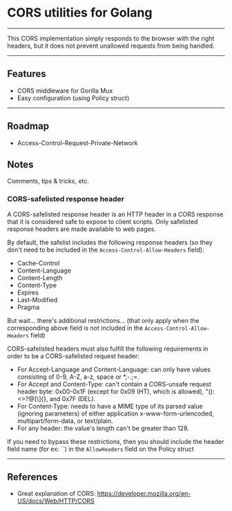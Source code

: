 # CORS utilities for Golang

---

This CORS implementation simply responds to the browser with the right headers, but it does not prevent unallowed requests from being handled.

---

## Features

- CORS middleware for Gorilla Mux
- Easy configuration (using Policy struct)

---

## Roadmap

- Access-Control-Request-Private-Network

## Notes

Comments, tips & tricks, etc.

### CORS-safelisted response header

A CORS-safelisted response header is an HTTP header in a CORS response that it is considered safe to expose to client scripts. Only safelisted response headers are made available to web pages.

By default, the safelist includes the following response headers (so they don't need to be included in the `Access-Control-Allow-Headers` field):

- Cache-Control
- Content-Language
- Content-Length
- Content-Type
- Expires
- Last-Modified
- Pragma

But wait... there's additional restrictions... (that only apply when the corresponding above field is not included in the `Access-Control-Allow-Headers` field)

CORS-safelisted headers must also fulfill the following requirements in order to be a CORS-safelisted request header:

- For Accept-Language and Content-Language: can only have values consisting of 0-9, A-Z, a-z, space or \*,-.;=.
- For Accept and Content-Type: can't contain a CORS-unsafe request header byte: 0x00-0x1F (except for 0x09 (HT), which is allowed), "():<>?@[\\]{}, and 0x7F (DEL).
- For Content-Type: needs to have a MIME type of its parsed value (ignoring parameters) of either application x-www-form-urlencoded, multipart/form-data, or text/plain.
- For any header: the value's length can't be greater than 128.

If you need to bypass these restrictions, then you should include the header field name (for ex: ``) in the `AllowHeaders` field on the Policy struct

---

## References

- Great explanation of CORS: https://developer.mozilla.org/en-US/docs/Web/HTTP/CORS
